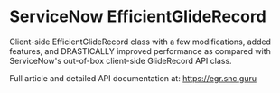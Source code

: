 # ServiceNow EfficientGlideRecord

Client-side EfficientGlideRecord class with a few modifications, added features, and DRASTICALLY improved performance as compared with ServiceNow's out-of-box client-side GlideRecord API class. 

Full article and detailed API documentation at: https://egr.snc.guru

